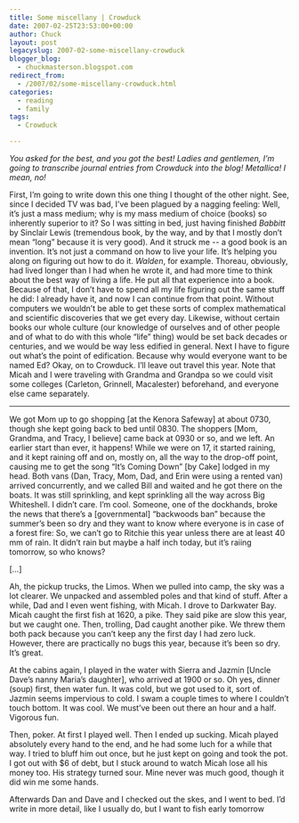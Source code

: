```yaml
---
title: Some miscellany | Crowduck
date: 2007-02-25T23:53:00+00:00
author: Chuck
layout: post
legacyslug: 2007-02-some-miscellany-crowduck
blogger_blog:
  - chuckmasterson.blogspot.com
redirect_from:
  - /2007/02/some-miscellany-crowduck.html
categories:
  - reading
  - family
tags:
  - Crowduck

---
```

_You asked for the best, and you got the best! Ladies and gentlemen, I’m going
to transcribe journal entries from Crowduck into the blog! Metallica! I mean,
no!_

First, I’m going to write down this one thing I thought of the other night.
See, since I decided TV was bad, I’ve been plagued by a nagging feeling: Well,
it’s just a mass medium; why is my mass medium of choice (books) so inherently
superior to it? So I was sitting in bed, just having finished _Babbitt_ by
Sinclair Lewis (tremendous book, by the way, and by that I mostly don’t mean
“long” because it is very good). And it struck me -- a good book is an
invention. It’s not just a command on how to live your life. It’s helping you
along on figuring out how to do it. _Walden_, for example. Thoreau, obviously,
had lived longer than I had when he wrote it, and had more time to think about
the best way of living a life. He put all that experience into a book. Because
of that, I don’t have to spend all my life figuring out the same stuff he did:
I already have it, and now I can continue from that point. Without computers we
wouldn’t be able to get these sorts of complex mathematical and scientific
discoveries that we get every day. Likewise, without certain books our whole
culture (our knowledge of ourselves and of other people and of what to do with
this whole “life” thing) would be set back decades or centuries, and we would
be way less edified in general. Next I have to figure out what’s the point of
edification. <span class="small">Because why would everyone want to be named
Ed?</span>  Okay, on to Crowduck. I’ll leave out travel this year. Note that
Micah and I were traveling with Grandma and Grandpa so we could visit some
colleges (Carleton, Grinnell, Macalester) beforehand, and everyone else came
separately.

* * *

We got Mom up to go shopping [at the Kenora Safeway] at about 0730, though she
kept going back to bed until 0830. The shoppers [Mom, Grandma, and Tracy, I
believe] came back at 0930 or so, and we left. An earlier start than ever, it
happens! While we were on 17, it started raining, and it kept raining off and
on, mostly on, all the way to the drop-off point, causing me to get the song
“It’s Coming Down” [by Cake] lodged in my head. Both vans (Dan, Tracy, Mom,
Dad, and Erin were using a rented van) arrived concurrently, and we called Bill
and waited and he got there on the boats. It was still sprinkling, and kept
sprinkling all the way across Big Whiteshell. I didn’t care. I’m cool. Someone,
one of the dockhands, broke the news that there’s a [governmental] “backwoods
ban” because the summer’s been so dry and they want to know where everyone is
in case of a forest fire: So, we can’t go to Ritchie this year unless there are
at least 40 mm of rain. It didn’t rain but maybe a half inch today, but it’s
raiing tomorrow, so who knows?

[…] 

Ah, the pickup trucks, the Limos. When we pulled into camp, the sky was a lot
clearer. We unpacked and assembled poles and that kind of stuff. After a while,
Dad and I even went fishing, with Micah. I drove to Darkwater Bay. Micah caught
the first fish at 1620, a pike. They said pike are slow this year, but we
caught one. Then, trolling, Dad caught another pike. We threw them both pack
because you can’t keep any the first day I had zero luck. However, there are
practically no bugs this year, because it’s been so dry. It’s great.

At the cabins again, I played in the water with Sierra and Jazmin [Uncle Dave’s
nanny Maria’s daughter], who arrived at 1900 or so. Oh yes, dinner (soup)
first, then water fun. It was cold, but we got used to it, sort of. Jazmin
seems impervious to cold. I swam a couple times to where I couldn’t touch
bottom. It was cool. We must’ve been out there an hour and a half. Vigorous
fun.

Then, poker. At first I played well. Then I ended up sucking. Micah played
absolutely every hand to the end, and he had some luch for a while that way. I
tried to bluff him out once, but he just kept on going and took the pot. I got
out with $6 of debt, but I stuck around to watch Micah lose all his money too.
His strategy turned sour. Mine never was much good, though it did win me some
hands.

Afterwards Dan and Dave and I checked out the skes, and I went to bed. I’d
write in more detail, like I usually do, but I want to fish early tomorrow
